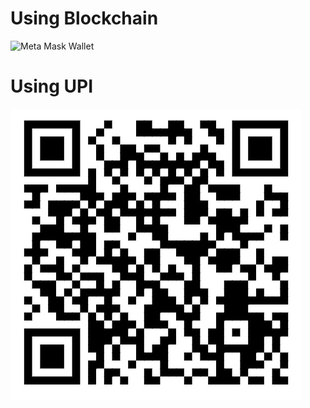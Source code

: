 
# Using Blockchain

![Meta Mask Wallet](https://raw.githubusercontent.com/omegaui/omegaide/main/res/metamask_wallet.jpg)

# Using UPI

![UPI](https://raw.githubusercontent.com/omegaui/omegaide/main/res/upi_qr_code.jpg)


